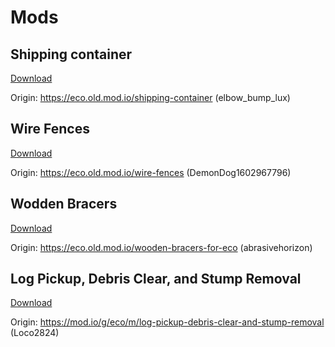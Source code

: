 # Mods

## Shipping container
[Download](Release/ShippingContainer/)

Origin:
https://eco.old.mod.io/shipping-container (elbow_bump_lux)

## Wire Fences
[Download](Release/WireFences/)

Origin:
https://eco.old.mod.io/wire-fences (DemonDog1602967796)

## Wodden Bracers
[Download](Release/WoddenBracers/)

Origin:
https://eco.old.mod.io/wooden-bracers-for-eco (abrasivehorizon)

## Log Pickup, Debris Clear, and Stump Removal
[Download](Mods/UserCode/Objects/TreeObject.override.cs)

Origin:
https://mod.io/g/eco/m/log-pickup-debris-clear-and-stump-removal (Loco2824)